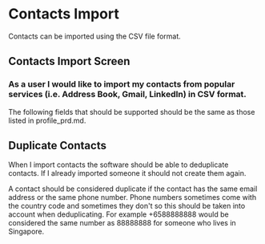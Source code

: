 # Contacts Import

Contacts can be imported using the CSV file format.

## Contacts Import Screen

### As a user I would like to import my contacts from popular services (i.e. Address Book, Gmail, LinkedIn) in CSV format.

The following fields that should be supported should be the same as those listed in profile_prd.md.

## Duplicate Contacts

When I import contacts the software should be able to deduplicate contacts. If I already imported someone it should not create them again.

A contact should be considered duplicate if the contact has the same email address or the same phone number. Phone numbers sometimes come with the country code and sometimes they don't so this should be taken into account when deduplicating. For example +6588888888 would be considered the same number as 88888888 for someone who lives in Singapore.